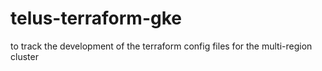 # telus-terraform-gke
to track the development of the terraform config files for the multi-region cluster
